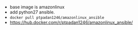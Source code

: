 - base image is amazonlinux
- add python27 ansible.
- `docker pull ptpadan1246/amazonlinux_ansible`
- https://hub.docker.com/r/ptpadan1246/amazonlinux_ansible/
